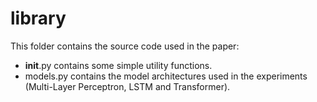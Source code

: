 # library

This folder contains the source code used in the paper:

  * __init__.py contains some simple utility functions.
  * models.py contains the model architectures used in the experiments (Multi-Layer Perceptron, LSTM and Transformer).
